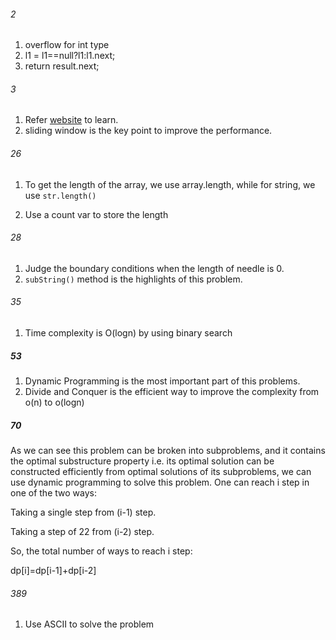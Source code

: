 ###### 2
1. overflow for int type
2. l1 = l1==null?l1:l1.next;
3. return result.next;

###### 3
1. Refer [website](https://leetcode.com/problems/longest-substring-without-repeating-characters/solution/) to learn.
2. sliding window is the key point to improve the performance.

###### 26

1. To get the length of the array, we use array.length, while for string, we use `str.length()`

1. Use a count var to store the length

###### 28

1. Judge the boundary conditions when the length of needle is 0.
2. `subString()` method is the highlights of this problem.


###### 35

1. Time complexity is O(logn) by using binary search

##### 53

1. Dynamic Programming is the most important part of this problems.
2. Divide and Conquer is the efficient way to improve the complexity from o(n) to o(logn)

##### 70

As we can see this problem can be broken into subproblems, and it contains the optimal substructure property i.e. its optimal solution can be constructed efficiently from optimal solutions of its subproblems, we can use dynamic programming to solve this problem.
One can reach i step in one of the two ways:

Taking a single step from (i-1) step.

Taking a step of 22 from (i-2) step.

So, the total number of ways to reach i step:

dp[i]=dp[i-1]+dp[i-2]

###### 389

1. Use ASCII to solve the problem

